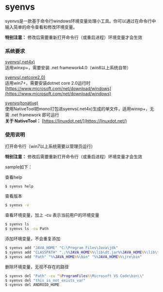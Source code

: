 # syenvs

syenvs是一款基于命令行windows环境变量处理小工具。你可以通过在命令行中输入简单的命令查看和修改环境变量。

**特别注意：** 修改后需要重新打开命令行（或重启进程）环境变量才会生效

### 系统要求
[syenvs(.net4x)](https://github.com/zerowsl/syenvs/releases)\
适用winxp+，需要安装 .net framework4.0（win8以上系统自带）

[syenvs(.netcore2.0)](https://github.com/zerowsl/syenvs/releases)\
适用win7+，需要安装dotnet core 2.0运行时 [https://www.microsoft.com/net/download/windows](https://www.microsoft.com/net/download/windows)

[syenvs(tonative)](https://github.com/zerowsl/syenvs/releases)\
使用NativeTool把mono打包进syenvs(.net4x)生成的单文件，适用winxp+，无需 .net framework 即可运行\
**关于 NativeTool：** [https://linuxdot.net/](https://linuxdot.net/)

### 使用说明
打开命令行（win7以上系统需要以管理员运行）

**特别注意：** 修改后需要重新打开命令行（或重启进程）环境变量才会生效

sample如下：

查看help
```cmd
$ syenvs help
```

查看版本
```cmd
$ syenvs -v
```

查看环境变量，加上 -cu 表示当前用户的环境变量
```cmd
$ syenvs ls
$ syenvs ls -cu Path
```

添加环境变量，不会重复添加
```cmd
$ syenvs add "JAVA_HOME" "C:\Program Files\Java\jdk"
$ syenvs add "CLASSPATH" ".;%%JAVA_HOME%%\lib\dt.jar%%JAVA_HOME%%\lib\tools.jar;"
$ syenvs add "Path" "%%JAVA_HOME%%\bin" "%%JAVA_HOME%%\jre\bin"
```

删除环境变量，无视不存在的路径
```cmd
$ syenvs del "Path" -cu "%ProgramFiles%\Microsoft VS Code\bin\\"
$ syenvs del "this_is_not_exists_var"
$ syenvs del ANDROID_HOME
```
